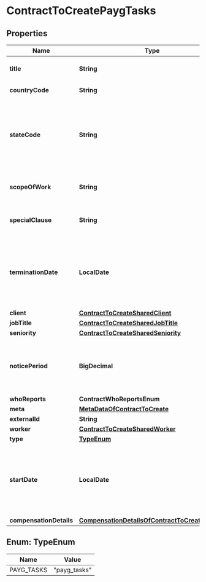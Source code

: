 

# ContractToCreatePaygTasks


## Properties

| Name | Type | Description | Notes |
|------------ | ------------- | ------------- | -------------|
|**title** | **String** | The title of the contract. |  |
|**countryCode** | **String** | Country code. |  [optional] |
|**stateCode** | **String** | The state or province code. Use country lookup endpoint to retrieve state codes. |  [optional] |
|**scopeOfWork** | **String** | Describe the work to be performed. |  [optional] |
|**specialClause** | **String** | Enter any special clause you may have. |  [optional] |
|**terminationDate** | **LocalDate** | Short date in format ISO-8601 (YYYY-MM-DD). For example 2022-12-31. |  [optional] |
|**client** | [**ContractToCreateSharedClient**](ContractToCreateSharedClient.md) |  |  |
|**jobTitle** | [**ContractToCreateSharedJobTitle**](ContractToCreateSharedJobTitle.md) |  |  |
|**seniority** | [**ContractToCreateSharedSeniority**](ContractToCreateSharedSeniority.md) |  |  [optional] |
|**noticePeriod** | **BigDecimal** | Days before to notice the termination of contract for eather party. |  [optional] |
|**whoReports** | **ContractWhoReportsEnum** |  |  [optional] |
|**meta** | [**MetaDataOfContractToCreate**](MetaDataOfContractToCreate.md) |  |  |
|**externalId** | **String** | External Id. |  [optional] |
|**worker** | [**ContractToCreateSharedWorker**](ContractToCreateSharedWorker.md) |  |  [optional] |
|**type** | [**TypeEnum**](#TypeEnum) |  |  |
|**startDate** | **LocalDate** | Short date in format ISO-8601 (YYYY-MM-DD). For example: 2022-12-31. |  |
|**compensationDetails** | [**CompensationDetailsOfContractToCreateShared**](CompensationDetailsOfContractToCreateShared.md) |  |  |



## Enum: TypeEnum

| Name | Value |
|---- | -----|
| PAYG_TASKS | &quot;payg_tasks&quot; |



